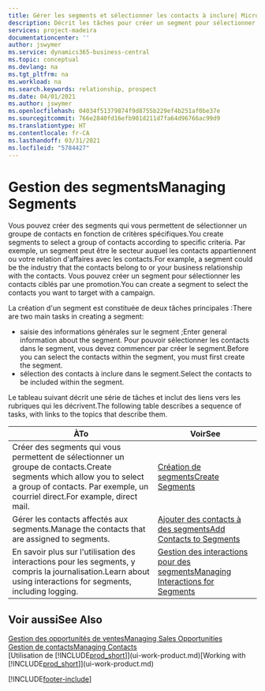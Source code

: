 ```yaml
---
title: Gérer les segments et sélectionner les contacts à inclure| Microsoft Docs
description: Décrit les tâches pour créer un segment pour sélectionner un groupe de contacts en fonction de critères spécifiques, par exemple, les contacts dans un secteur que vous souhaitez cibler.
services: project-madeira
documentationcenter: ''
author: jswymer
ms.service: dynamics365-business-central
ms.topic: conceptual
ms.devlang: na
ms.tgt_pltfrm: na
ms.workload: na
ms.search.keywords: relationship, prospect
ms.date: 04/01/2021
ms.author: jswymer
ms.openlocfilehash: 04034f51379874f9d8755b229ef4b251af0be37e
ms.sourcegitcommit: 766e2840fd16efb901d211d7fa64d96766ac99d9
ms.translationtype: HT
ms.contentlocale: fr-CA
ms.lasthandoff: 03/31/2021
ms.locfileid: "5784427"
---
```

# <a name="managing-segments"></a><span data-ttu-id="39853-103">Gestion des segments</span><span class="sxs-lookup"><span data-stu-id="39853-103">Managing Segments</span></span>
<span data-ttu-id="39853-104">Vous pouvez créer des segments qui vous permettent de sélectionner un groupe de contacts en fonction de critères spécifiques.</span><span class="sxs-lookup"><span data-stu-id="39853-104">You create segments to select a group of contacts according to specific criteria.</span></span> <span data-ttu-id="39853-105">Par exemple, un segment peut être le secteur auquel les contacts appartiennent ou votre relation d'affaires avec les contacts.</span><span class="sxs-lookup"><span data-stu-id="39853-105">For example, a segment could be the industry that the contacts belong to or your business relationship with the contacts.</span></span> <span data-ttu-id="39853-106">Vous pouvez créer un segment pour sélectionner les contacts ciblés par une promotion.</span><span class="sxs-lookup"><span data-stu-id="39853-106">You can create a segment to select the contacts you want to target with a campaign.</span></span>

<span data-ttu-id="39853-107">La création d'un segment est constituée de deux tâches principales :</span><span class="sxs-lookup"><span data-stu-id="39853-107">There are two main tasks in creating a segment:</span></span>

* <span data-ttu-id="39853-108">saisie des informations générales sur le segment ;</span><span class="sxs-lookup"><span data-stu-id="39853-108">Enter general information about the segment.</span></span> <span data-ttu-id="39853-109">Pour pouvoir sélectionner les contacts dans le segment, vous devez commencer par créer le segment.</span><span class="sxs-lookup"><span data-stu-id="39853-109">Before you can select the contacts within the segment, you must first create the segment.</span></span>
* <span data-ttu-id="39853-110">sélection des contacts à inclure dans le segment.</span><span class="sxs-lookup"><span data-stu-id="39853-110">Select the contacts to be included within the segment.</span></span>

<span data-ttu-id="39853-111">Le tableau suivant décrit une série de tâches et inclut des liens vers les rubriques qui les décrivent.</span><span class="sxs-lookup"><span data-stu-id="39853-111">The following table describes a sequence of tasks, with links to the topics that describe them.</span></span>

| <span data-ttu-id="39853-112">À</span><span class="sxs-lookup"><span data-stu-id="39853-112">To</span></span> | <span data-ttu-id="39853-113">Voir</span><span class="sxs-lookup"><span data-stu-id="39853-113">See</span></span> |
| --- | --- |
| <span data-ttu-id="39853-114">Créer des segments qui vous permettent de sélectionner un groupe de contacts.</span><span class="sxs-lookup"><span data-stu-id="39853-114">Create segments which allow you to select a group of contacts.</span></span> <span data-ttu-id="39853-115">Par exemple, un courriel direct.</span><span class="sxs-lookup"><span data-stu-id="39853-115">For example, direct mail.</span></span> |[<span data-ttu-id="39853-116">Création de segments</span><span class="sxs-lookup"><span data-stu-id="39853-116">Create Segments</span></span>](marketing-how-create-segment.md) |
| <span data-ttu-id="39853-117">Gérer les contacts affectés aux segments.</span><span class="sxs-lookup"><span data-stu-id="39853-117">Manage the contacts that are assigned to segments.</span></span> |[<span data-ttu-id="39853-118">Ajouter des contacts à des segments</span><span class="sxs-lookup"><span data-stu-id="39853-118">Add Contacts to Segments</span></span>](marketing-add-contact-segment.md) |
| <span data-ttu-id="39853-119">En savoir plus sur l'utilisation des interactions pour les segments, y compris la journalisation.</span><span class="sxs-lookup"><span data-stu-id="39853-119">Learn about using interactions for segments, including logging.</span></span> |[<span data-ttu-id="39853-120">Gestion des interactions pour des segments</span><span class="sxs-lookup"><span data-stu-id="39853-120">Managing Interactions for Segments</span></span>](marketing-interaction-segments.md) |

## <a name="see-also"></a><span data-ttu-id="39853-121">Voir aussi</span><span class="sxs-lookup"><span data-stu-id="39853-121">See Also</span></span>
[<span data-ttu-id="39853-122">Gestion des opportunités de ventes</span><span class="sxs-lookup"><span data-stu-id="39853-122">Managing Sales Opportunities</span></span>](marketing-manage-sales-opportunities.md)  
[<span data-ttu-id="39853-123">Gestion de contacts</span><span class="sxs-lookup"><span data-stu-id="39853-123">Managing Contacts</span></span>](marketing-contacts.md)  
<span data-ttu-id="39853-124">[Utilisation de [!INCLUDE[prod_short](includes/prod_short.md)]](ui-work-product.md)</span><span class="sxs-lookup"><span data-stu-id="39853-124">[Working with [!INCLUDE[prod_short](includes/prod_short.md)]](ui-work-product.md)</span></span>


[!INCLUDE[footer-include](includes/footer-banner.md)]